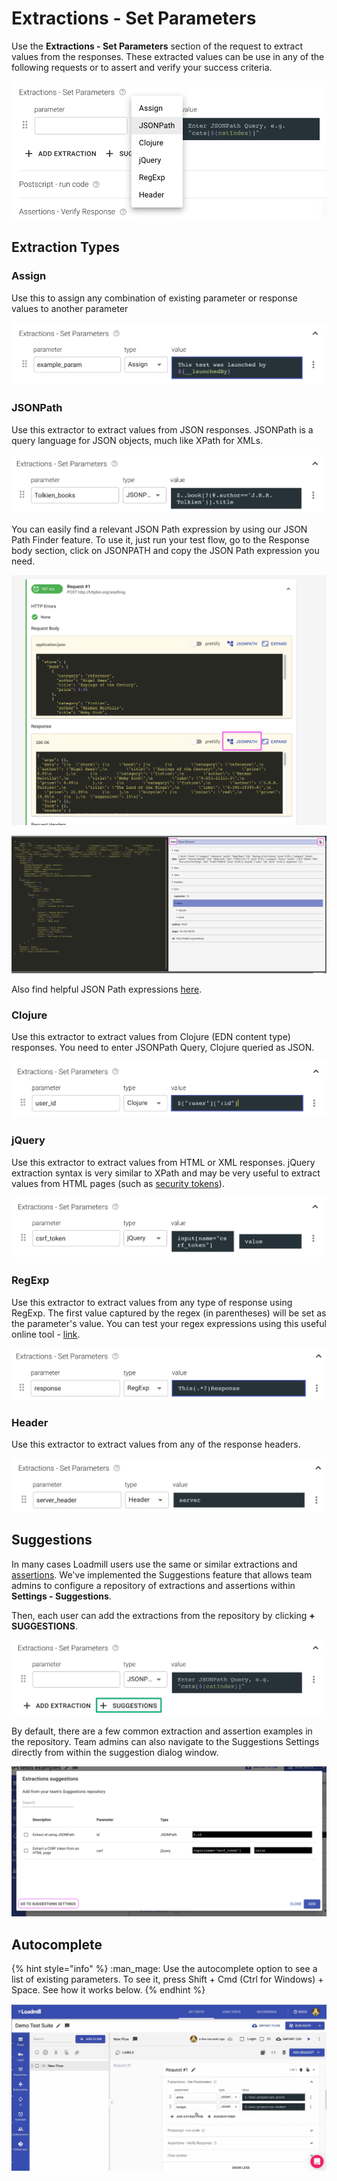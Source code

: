 # Extractions - Set Parameters

Use the **Extractions - Set Parameters** section of the request to extract values from the responses. These extracted values can be use in any of the following requests or to assert and verify your success criteria. 

![The request Extractions - Set Parameters section](../../.gitbook/assets/screenshot-2021-10-03t142851.572-1-1-.png)

## Extraction Types

### Assign

Use this to assign any combination of existing parameter or response values to another parameter

![](../../.gitbook/assets/screenshot-2021-10-03t143926.046.png)

### JSONPath

Use this extractor to extract values from JSON responses. JSONPath is a query language for JSON objects, much like XPath for XMLs.

![](../../.gitbook/assets/screenshot-2021-10-03t144146.104.png)

You can easily find a relevant JSON Path expression by using our JSON Path Finder feature. To use it, just run your test flow, go to the Response body section, click on JSONPATH and copy the JSON Path expression you need.

![](../../.gitbook/assets/screenshot-2021-04-27t100829.297.png)

![Copying a JSON Path expression from the finder](../../.gitbook/assets/screenshot-2021-04-27t101046.687.png)

Also find helpful JSON Path expressions [here](https://goessner.net/articles/JsonPath/index.html#e2). 

### Clojure

Use this extractor to extract values from Clojure (EDN content type) responses. You need to enter JSONPath Query, Clojure queried as JSON.

![](../../.gitbook/assets/screenshot-2021-10-03t144320.465.png)

### jQuery

Use this extractor to extract values from HTML or XML responses. jQuery extraction syntax is very similar to XPath and may be very useful to extract values from HTML pages (such as [security tokens](https://portswigger.net/web-security/csrf/tokens)).

![](../../.gitbook/assets/screenshot-2021-10-03t144436.879.png)

### RegExp

Use this extractor to extract values from any type of response using RegExp. The first value captured by the regex (in parentheses) will be set as  the parameter's value. You can test your regex expressions using this useful online tool - [link](https://regex101.com).

![](../../.gitbook/assets/screenshot-2021-10-03t144547.122.png)

### Header

Use this extractor to extract values from any of the response headers. 

![](../../.gitbook/assets/screenshot-2021-10-03t144702.921.png)

## Suggestions

In many cases Loadmill users use the same or similar extractions and [assertions](https://docs.loadmill.com/api-testing/test-suite-editor/assertions). We've implemented the Suggestions feature that allows team admins to configure a repository of extractions and assertions within **Settings - Suggestions**. 

Then, each user can add the extractions from the repository by clicking **+ SUGGESTIONS**.

![](../../.gitbook/assets/screenshot-2021-10-03t144750.737.png)

By default, there are a few common extraction and assertion examples in the repository. Team admins can also navigate to the Suggestions Settings directly from within the suggestion dialog window.

![](../../.gitbook/assets/screen-shot-2021-05-09-at-15.34.05.png)

## Autocomplete

{% hint style="info" %}
:man_mage: Use the autocomplete option to see a list of existing parameters. To see it, press Shift + Cmd (Ctrl for Windows) + Space. See how it works below.
{% endhint %}

![](../../.gitbook/assets/zoom-0-online-video-cuttercom-3.gif)
